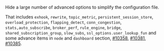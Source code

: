 Hide a large number of advanced options to simplify the configuration file.

That includes `exhook`, `rewrite`, `topic_metric`, `persistent_session_store`, `overload_protection`,
`flapping_detect`, `conn_congestion`, `stats,auto_subscribe`, `broker_perf`, `rule_engine`, `bridge`,
`shared_subscription_group`, `slow_subs`, `ssl_options.user_lookup_fun` and some advance items
in `node` and `dashboard` section, [#10358](https://github.com/emqx/emqx/pull/10358),
[#10381](https://github.com/emqx/emqx/pull/10381), [#10385](https://github.com/emqx/emqx/pull/10385).
